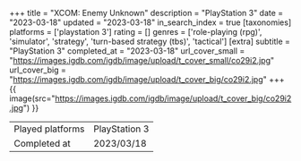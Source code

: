 +++
title = "XCOM: Enemy Unknown"
description = "PlayStation 3"
date = "2023-03-18"
updated = "2023-03-18"
in_search_index = true
[taxonomies]
platforms = ['playstation 3']
rating = []
genres = ['role-playing (rpg)', 'simulator', 'strategy', 'turn-based strategy (tbs)', 'tactical']
[extra]
subtitle = "PlayStation 3"
completed_at = "2023-03-18"
url_cover_small = "https://images.igdb.com/igdb/image/upload/t_cover_small/co29i2.jpg"
url_cover_big = "https://images.igdb.com/igdb/image/upload/t_cover_big/co29i2.jpg"
+++
{{ image(src="https://images.igdb.com/igdb/image/upload/t_cover_big/co29i2.jpg") }}

|              |            |
| ------------ | ---------- |
| Played platforms    | PlayStation 3 |
| Completed at | 2023/03/18 |


